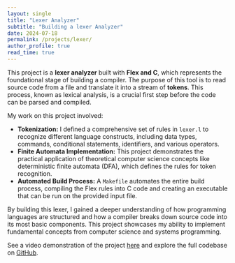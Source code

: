 ```yaml
---
layout: single
title: "Lexer Analyzer"
subtitle: "Building a lexer Analyzer"
date: 2024-07-18
permalink: /projects/lexer/
author_profile: true
read_time: true
---
```



This project is a **lexer analyzer** built with **Flex and C**, which represents the foundational stage of building a compiler. The purpose of this tool is to read source code from a file and translate it into a stream of **tokens**. This process, known as lexical analysis, is a crucial first step before the code can be parsed and compiled.

My work on this project involved:

* **Tokenization:** I defined a comprehensive set of rules in `lexer.l` to recognize different language constructs, including data types, commands, conditional statements, identifiers, and various operators.
* **Finite Automata Implementation:** This project demonstrates the practical application of theoretical computer science concepts like deterministic finite automata (DFA), which defines the rules for token recognition.
* **Automated Build Process:** A `Makefile` automates the entire build process, compiling the Flex rules into C code and creating an executable that can be run on the provided input file.

By building this lexer, I gained a deeper understanding of how programming languages are structured and how a compiler breaks down source code into its most basic components. This project showcases my ability to implement fundamental concepts from computer science and systems programming.

See a video demonstration of the project [here](https://www.loom.com/share/9213217a6b7b4fcd99e6f5ba08176515?sid=4bf1aadc-353e-4fd9-8260-596ff2984332) and explore the full codebase on [GitHub](https://github.com/AtuAmbala/Projects/tree/main/lexerAnalyzer/).
